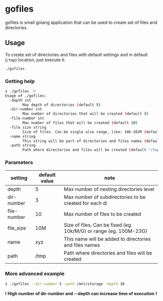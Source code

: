# gofiles

gofiles is small golang application that can be used to create set of files and directories.

## Usage

To create set of directories and files with default settings and in default (`/tmp`) location, just execute it:

```bash
./gofiles
```

### Getting help 
```bash
❯ ./gofiles -h
Usage of ./gofiles:
  -depth int
    	Max depth of directories (default 5)
  -dir-number int
    	Max number of directories that will be created (default 3)
  -file-number int
    	Max number of files that will be created (default 10)
  -file_size string
    	Size of files. Can be single also range, like: 10k-102M (default "10M")
  -name string
    	This string will be part of directories and files names (default "ddn")
  -path string
    	Path where directories and files will be created (default "/tmp")
```

### Parameters

| setting     | default value | note                                                              |
|-------------|---------------|-------------------------------------------------------------------|
| depth       |       5       | Max number of nesting directories level                           |
| dir-number  |       3       | Max number of subdirectories to be created for each di            |
| file-number |       10      | Max number of files to be created                                 |
| file_size   |      10M      | Size of files. Can be fixed (eg. 10k/M/G) or range (eg. 100M-23G) |
| name        |      xyz      | This name will be added to directories and files names            |
| path        |      /tmp     | Path where directories and files will be created                  |

### More advanced example

```bash
❯ ./gofiles --dir-number 5 -path /mnt/storage -depth 10
```

:exclamation: **High number of dir-number and --depth can increase time of execution** :exclamation: